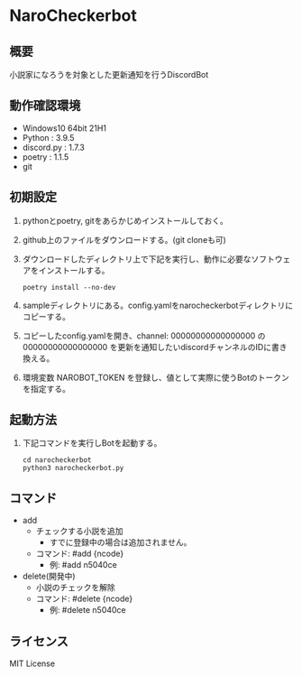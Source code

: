 # NaroCheckerbot

## 概要

小説家になろうを対象とした更新通知を行うDiscordBot

## 動作確認環境

* Windows10 64bit 21H1
* Python : 3.9.5
* discord.py : 1.7.3
* poetry : 1.1.5
* git

## 初期設定

1. pythonとpoetry, gitをあらかじめインストールしておく。
2. github上のファイルをダウンロードする。(git cloneも可)
3. ダウンロードしたディレクトリ上で下記を実行し、動作に必要なソフトウェアをインストールする。

   ```
   poetry install --no-dev
   ```

4. sampleディレクトリにある。config.yamlをnarocheckerbotディレクトリにコピーする。
5. コピーしたconfig.yamlを開き、channel: 00000000000000000 の 00000000000000000 を更新を通知したいdiscordチャンネルのIDに書き換える。
6. 環境変数 NAROBOT_TOKEN を登録し、値として実際に使うBotのトークンを指定する。

## 起動方法

1. 下記コマンドを実行しBotを起動する。

   ```
   cd narocheckerbot
   python3 narocheckerbot.py
   ```

## コマンド

* add
  * チェックする小説を追加
    * すでに登録中の場合は追加されません。
  * コマンド: #add {ncode}
    * 例: #add n5040ce
* delete(開発中)
  * 小説のチェックを解除
  * コマンド: #delete {ncode}
    * 例: #delete n5040ce

## ライセンス

MIT License
